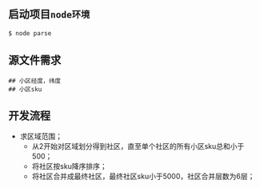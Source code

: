 ## 启动项目`node环境`

```bash
$ node parse
```

## 源文件需求
```
## 小区经度，纬度
## 小区sku
```

## 开发流程

- 求区域范围；
    - 从2开始对区域划分得到社区，直至单个社区的所有小区sku总和小于500；
    - 将社区按sku降序排序；
    - 将社区合并成最终社区，最终社区sku小于5000，社区合并层数为6层；